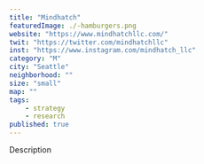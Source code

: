 ```yaml
---
title: "Mindhatch"
featuredImage: ./-hamburgers.png
website: "https://www.mindhatchllc.com/"
twit: "https://twitter.com/mindhatchllc"
inst: "https://www.instagram.com/mindhatch_llc"
category: "M"
city: "Seattle"
neighborhood: ""
size: "small"
map: ""
tags:
    - strategy
    - research
published: true
---
```


Description
